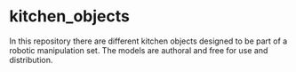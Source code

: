# kitchen_objects
In this repository there are different kitchen objects designed to be part of a robotic manipulation set. The models are authoral and free for use and distribution.
